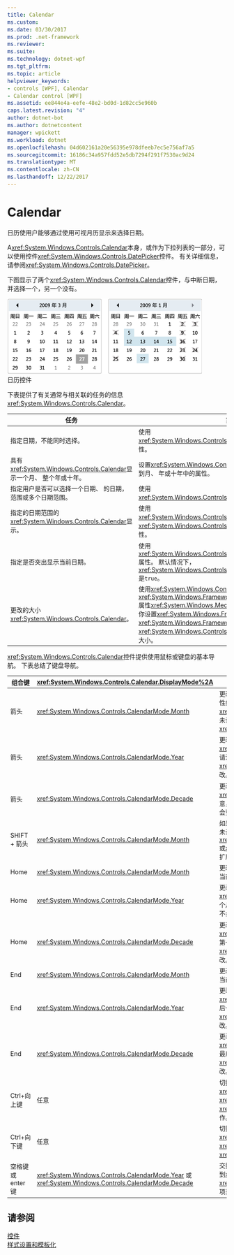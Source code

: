 ```yaml
---
title: Calendar
ms.custom: 
ms.date: 03/30/2017
ms.prod: .net-framework
ms.reviewer: 
ms.suite: 
ms.technology: dotnet-wpf
ms.tgt_pltfrm: 
ms.topic: article
helpviewer_keywords:
- controls [WPF], Calendar
- Calendar control [WPF]
ms.assetid: ee844e4a-eefe-48e2-bd0d-1d82cc5e960b
caps.latest.revision: "4"
author: dotnet-bot
ms.author: dotnetcontent
manager: wpickett
ms.workload: dotnet
ms.openlocfilehash: 04d602161a20e56395e978dfeeb7ec5e756af7a5
ms.sourcegitcommit: 16186c34a957fdd52e5db7294f291f7530ac9d24
ms.translationtype: MT
ms.contentlocale: zh-CN
ms.lasthandoff: 12/22/2017
---
```

# <a name="calendar"></a>Calendar
日历使用户能够通过使用可视月历显示来选择日期。  
  
 A<xref:System.Windows.Controls.Calendar>本身，或作为下拉列表的一部分，可以使用控件<xref:System.Windows.Controls.DatePicker>控件。 有关详细信息，请参阅<xref:System.Windows.Controls.DatePicker>。  
  
 下图显示了两个<xref:System.Windows.Controls.Calendar>控件，与中断日期，并选择一个，另一个没有。  
  
 ![月历控件](../../../../docs/framework/wpf/controls/media/ndp-calendarcontrols.png "NDP_CalendarControls")  
日历控件  
  
 下表提供了有关通常与相关联的任务的信息<xref:System.Windows.Controls.Calendar>。  
  
|任务|实现|  
|----------|--------------------|  
|指定日期，不能同时选择。|使用 <xref:System.Windows.Controls.Calendar.BlackoutDates%2A> 属性。|  
|具有<xref:System.Windows.Controls.Calendar>显示一个月、 整个年或十年。|设置<xref:System.Windows.Controls.Calendar.DisplayMode%2A>到月、 年或十年中的属性。|  
|指定用户是否可以选择一个日期、 的日期，范围或多个日期范围。|使用<xref:System.Windows.Controls.Calendar.SelectionMode%2A>。|  
|指定的日期范围的<xref:System.Windows.Controls.Calendar>显示。|使用<xref:System.Windows.Controls.Calendar.DisplayDateStart%2A>和<xref:System.Windows.Controls.Calendar.DisplayDateEnd%2A>属性。|  
|指定是否突出显示当前日期。|使用 <xref:System.Windows.Controls.Calendar.IsTodayHighlighted%2A> 属性。 默认情况下，<xref:System.Windows.Controls.Calendar.IsTodayHighlighted%2A>是`true`。|  
|更改的大小<xref:System.Windows.Controls.Calendar>。|使用<xref:System.Windows.Controls.Viewbox>或设置<xref:System.Windows.FrameworkElement.LayoutTransform%2A>属性<xref:System.Windows.Media.ScaleTransform>。 请注意，如果你设置<xref:System.Windows.FrameworkElement.Width%2A>和<xref:System.Windows.FrameworkElement.Height%2A>属性<xref:System.Windows.Controls.Calendar>，则实际日历不会更改其大小。|  
  
 <xref:System.Windows.Controls.Calendar>控件提供使用鼠标或键盘的基本导航。 下表总结了键盘导航。  
  
|组合键|<xref:System.Windows.Controls.Calendar.DisplayMode%2A>|操作|  
|---------------------|-----------------------------------------------------------------------------------------------------------------------------------------------------------|------------|  
|箭头|<xref:System.Windows.Controls.CalendarMode.Month>|更改<xref:System.Windows.Controls.Calendar.SelectedDate%2A>属性如果<xref:System.Windows.Controls.Calendar.SelectionMode%2A>属性未设置为<xref:System.Windows.Controls.CalendarSelectionMode.None>。|  
|箭头|<xref:System.Windows.Controls.CalendarMode.Year>|更改的月份<xref:System.Windows.Controls.Calendar.DisplayDate%2A>属性。 请注意，<xref:System.Windows.Controls.Calendar.SelectedDate%2A>不会更改。|  
|箭头|<xref:System.Windows.Controls.CalendarMode.Decade>|更改的年份，该值<xref:System.Windows.Controls.Calendar.DisplayDate%2A>。 请注意，<xref:System.Windows.Controls.Calendar.SelectedDate%2A>不会更改。|  
|SHIFT + 箭头|<xref:System.Windows.Controls.CalendarMode.Month>|如果<xref:System.Windows.Controls.Calendar.SelectionMode%2A>未设置为<xref:System.Windows.Controls.CalendarSelectionMode.SingleDate>或<xref:System.Windows.Controls.CalendarSelectionMode.None>，扩展的所选日期范围。|  
|Home|<xref:System.Windows.Controls.CalendarMode.Month>|更改<xref:System.Windows.Controls.Calendar.SelectedDate%2A>到当前月份的第一天。|  
|Home|<xref:System.Windows.Controls.CalendarMode.Year>|更改的月份<xref:System.Windows.Controls.Calendar.DisplayDate%2A>年的第一个月。 <xref:System.Windows.Controls.Calendar.SelectedDate%2A>不会更改。|  
|Home|<xref:System.Windows.Controls.CalendarMode.Decade>|更改的年份，该值<xref:System.Windows.Controls.Calendar.DisplayDate%2A>在十年的第一年。 <xref:System.Windows.Controls.Calendar.SelectedDate%2A>不会更改。|  
|End|<xref:System.Windows.Controls.CalendarMode.Month>|更改<xref:System.Windows.Controls.Calendar.SelectedDate%2A>与当前月份的最后一天。|  
|End|<xref:System.Windows.Controls.CalendarMode.Year>|更改的月份<xref:System.Windows.Controls.Calendar.DisplayDate%2A>年份的最后一个月。 <xref:System.Windows.Controls.Calendar.SelectedDate%2A>不会更改。|  
|End|<xref:System.Windows.Controls.CalendarMode.Decade>|更改的年份，该值<xref:System.Windows.Controls.Calendar.DisplayDate%2A>十年中的最后一年。 <xref:System.Windows.Controls.Calendar.SelectedDate%2A>不会更改。|  
|Ctrl+向上键|任意|切换到下一个更大<xref:System.Windows.Controls.Calendar.DisplayMode%2A>。 如果<xref:System.Windows.Controls.Calendar.DisplayMode%2A>已<xref:System.Windows.Controls.CalendarMode.Decade>，任何操作。|  
|Ctrl+向下键|任意|切换到下一个较小<xref:System.Windows.Controls.Calendar.DisplayMode%2A>。 如果<xref:System.Windows.Controls.Calendar.DisplayMode%2A>已<xref:System.Windows.Controls.CalendarMode.Month>，任何操作。|  
|空格键或 enter 键|<xref:System.Windows.Controls.CalendarMode.Year> 或 <xref:System.Windows.Controls.CalendarMode.Decade>|交换机<xref:System.Windows.Controls.Calendar.DisplayMode%2A>到<xref:System.Windows.Controls.CalendarMode.Month>或<xref:System.Windows.Controls.CalendarMode.Year>由已设定焦点的项表示。|  
  
## <a name="see-also"></a>请参阅  
 [控件](../../../../docs/framework/wpf/controls/index.md)  
 [样式设置和模板化](../../../../docs/framework/wpf/controls/styling-and-templating.md)
